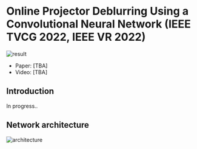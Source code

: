 # Online Projector Deblurring Using a Convolutional Neural Network (IEEE TVCG 2022, IEEE VR 2022)
![result](https://user-images.githubusercontent.com/40446914/154205594-2c8e4233-b0ce-4f95-b58b-b56dd2ff90c2.png)
- Paper: [TBA]
- Video: [TBA]
## Introduction
In progress..
## Network architecture
![architecture](https://user-images.githubusercontent.com/40446914/154384020-90a5e4a9-1dda-4107-8b0b-6757c2cb6dc4.png)
